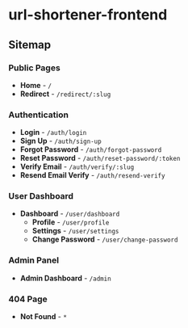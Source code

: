 # url-shortener-frontend

## Sitemap

### Public Pages
- **Home** - `/`
- **Redirect** - `/redirect/:slug`

### Authentication
- **Login** - `/auth/login`
- **Sign Up** - `/auth/sign-up`
- **Forgot Password** - `/auth/forgot-password`
- **Reset Password** - `/auth/reset-password/:token`
- **Verify Email** - `/auth/verify/:slug`
- **Resend Email Verify** - `/auth/resend-verify`



### User Dashboard
- **Dashboard** - `/user/dashboard`
  - **Profile** - `/user/profile`
  - **Settings** - `/user/settings`
  - **Change Password** - `/user/change-password`


### Admin Panel
- **Admin Dashboard** - `/admin`

### 404 Page
- **Not Found** - `*`
